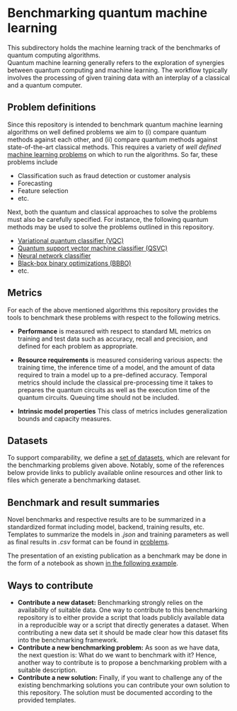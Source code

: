 # Benchmarking quantum machine learning

This subdirectory holds the machine learning track of the benchmarks of quantum computing algorithms. <br>
Quantum machine learning generally refers to the exploration of synergies between quantum computing and machine learning. 
The workflow typically involves the processing of given training data with an interplay of a classical and a quantum computer.


## Problem definitions

Since this repository is intended to benchmark quantum machine learning algorithms on well defined problems we aim to 
(i) compare quantum methods against each other, and 
(ii) compare quantum methods against state-of-the-art classical methods.
This requires a variety of *well defined* [machine learning problems](problems) on which to run the algorithms.
So far, these problems include

* Classification such as fraud detection or customer analysis
* Forecasting
* Feature selection
* etc.

Next, both the quantum and classical approaches to solve the problems must also be carefully specified.
For instance, the following quantum methods may be used to solve the problems outlined in this repository.

* [Variational quantum classifier (VQC)](https://github.com/Qiskit/qiskit-machine-learning/blob/main/qiskit_machine_learning/algorithms/classifiers/vqc.py) 
* [Quantum support vector machine classifier (QSVC)](https://github.com/Qiskit/qiskit-machine-learning/blob/main/qiskit_machine_learning/algorithms/classifiers/qsvc.py)
* [Neural network classifier](https://github.com/Qiskit/qiskit-machine-learning/blob/main/qiskit_machine_learning/algorithms/classifiers/neural_network_classifier.py)
* [Black-box binary optimizations (BBBO)](https://quantum-journal.org/papers/q-2023-01-26-909/)
* etc.

## Metrics  

For each of the above mentioned algorithms this repository provides the tools to benchmark these problems with respect to the following metrics.

* **Performance** is measured with respect to standard ML metrics on training and test data such as accuracy, recall and precision, and defined for each problem as appropriate.

* **Resource requirements** is measured considering various aspects: the training time, the inference time of a model, and the amount of data required to train a model up to a pre-defined accuracy.
  Temporal metrics should include the classical pre-processing time it takes to prepares the quantum circuits as well as the execution time of the quantum circuits. Queuing time should not be included.
  
* **Intrinsic model properties** This class of metrics includes generalization bounds and capacity measures.

## Datasets

To support comparability, we define a [set of datasets](datasets), which are relevant for the benchmarking problems given above.
Notably, some of the references below provide links to publicly available online resources and other link to files which generate a benchmarking dataset.


## Benchmark and result summaries

Novel benchmarks and respective results are to be summarized in a standardized format including model, backend, training results, etc.
Templates to summarize the models in *.json* and training parameters as well as final results in *.csv* format can be found in [problems](problems).

The presentation of an existing publication as a benchmark may be done in the form of a notebook as shown [in the following example](problems/feature_selection/credit_risk1/results.ipynb). 

## Ways to contribute
* **Contribute a new dataset:** Benchmarking strongly relies on the availability of suitable data. One way to contribute to this benchmarking repository is to either provide a script that loads publicly available data in a reproducible way or a script that directly generates a dataset. When contributing a new data set it should be made clear how this dataset fits into the benchmarking framework. 
* **Contribute a new benchmarking problem:** As soon as we have data, the next question is: What do we want to benchmark with it? Hence, another way to contribute is to propose a benchmarking problem with a suitable description.
* **Contribute a new solution:** Finally, if you want to challenge any of the existing benchmarking solutions you can contribute your own solution to this repository. The solution must be documented according to the provided templates.
